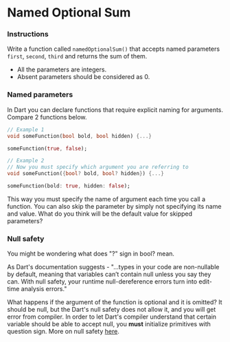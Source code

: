 # Named Optional Sum

### Instructions

Write a function called `namedOptionalSum()` that accepts named parameters `first`, `second`, `third` and returns the sum of them.

- All the parameters are integers.
- Absent parameters should be considered as 0.

### Named parameters

In Dart you can declare functions that require explicit naming for arguments. Compare 2 functions below.

```dart
// Example 1
void someFunction(bool bold, bool hidden) {...}

someFunction(true, false);
```

```dart
// Example 2
// Now you must specify which argument you are referring to
void someFunction({bool? bold, bool? hidden}) {...}

someFunction(bold: true, hidden: false);
```

This way you must specify the name of argument each time you call a function. You can also skip the parameter by simply not specifying its name and value. What do you think will be the default value for skipped parameters?

### Null safety

You might be wondering what does "?" sign in bool? mean.

As Dart's documentation suggests - "...types in your code are non-nullable by default, meaning that variables can’t contain null unless you say they can. With null safety, your runtime null-dereference errors turn into edit-time analysis errors."

What happens if the argument of the function is optional and it is omitted? It should be null, but the Dart's null safety does not allow it, and you will get error from compiler. In order to let Dart's compiler understand that certain variable should be able to accept null, you **must** initialize primitives with question sign. More on null safety [here](https://dart.dev/null-safety).
